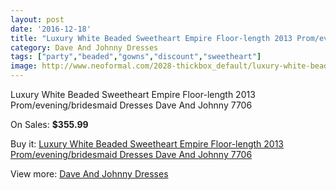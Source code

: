 ```yaml
---
layout: post
date: '2016-12-18'
title: "Luxury White Beaded Sweetheart Empire Floor-length 2013 Prom/evening/bridesmaid Dresses Dave And Johnny 7706"
category: Dave And Johnny Dresses
tags: ["party","beaded","gowns","discount","sweetheart"]
image: http://www.neoformal.com/2028-thickbox_default/luxury-white-beaded-sweetheart-empire-floor-length-2013-prom-evening-bridesmaid-dresses-dave-and-johnny-7706.jpg
---
```

Luxury White Beaded Sweetheart Empire Floor-length 2013 Prom/evening/bridesmaid Dresses Dave And Johnny 7706

On Sales: **$355.99**
<a href="https://www.neoformal.com/en/dave-and-johnny-dresses/742-luxury-white-beaded-sweetheart-empire-floor-length-2013-prom-evening-bridesmaid-dresses-dave-and-johnny-7706.html"><amp-img layout="responsive" width="600" height="600" src="//www.neoformal.com/2028-thickbox_default/luxury-white-beaded-sweetheart-empire-floor-length-2013-prom-evening-bridesmaid-dresses-dave-and-johnny-7706.jpg" alt="Luxury White Beaded Sweetheart Empire Floor-length 2013 Prom/evening/bridesmaid Dresses Dave And Johnny 7706 0" /></a>
<a href="https://www.neoformal.com/en/dave-and-johnny-dresses/742-luxury-white-beaded-sweetheart-empire-floor-length-2013-prom-evening-bridesmaid-dresses-dave-and-johnny-7706.html"><amp-img layout="responsive" width="600" height="600" src="//www.neoformal.com/2031-thickbox_default/luxury-white-beaded-sweetheart-empire-floor-length-2013-prom-evening-bridesmaid-dresses-dave-and-johnny-7706.jpg" alt="Luxury White Beaded Sweetheart Empire Floor-length 2013 Prom/evening/bridesmaid Dresses Dave And Johnny 7706 1" /></a>
<a href="https://www.neoformal.com/en/dave-and-johnny-dresses/742-luxury-white-beaded-sweetheart-empire-floor-length-2013-prom-evening-bridesmaid-dresses-dave-and-johnny-7706.html"><amp-img layout="responsive" width="600" height="600" src="//www.neoformal.com/2030-thickbox_default/luxury-white-beaded-sweetheart-empire-floor-length-2013-prom-evening-bridesmaid-dresses-dave-and-johnny-7706.jpg" alt="Luxury White Beaded Sweetheart Empire Floor-length 2013 Prom/evening/bridesmaid Dresses Dave And Johnny 7706 2" /></a>
<a href="https://www.neoformal.com/en/dave-and-johnny-dresses/742-luxury-white-beaded-sweetheart-empire-floor-length-2013-prom-evening-bridesmaid-dresses-dave-and-johnny-7706.html"><amp-img layout="responsive" width="600" height="600" src="//www.neoformal.com/2029-thickbox_default/luxury-white-beaded-sweetheart-empire-floor-length-2013-prom-evening-bridesmaid-dresses-dave-and-johnny-7706.jpg" alt="Luxury White Beaded Sweetheart Empire Floor-length 2013 Prom/evening/bridesmaid Dresses Dave And Johnny 7706 3" /></a>

Buy it: [Luxury White Beaded Sweetheart Empire Floor-length 2013 Prom/evening/bridesmaid Dresses Dave And Johnny 7706](https://www.neoformal.com/en/dave-and-johnny-dresses/742-luxury-white-beaded-sweetheart-empire-floor-length-2013-prom-evening-bridesmaid-dresses-dave-and-johnny-7706.html "Luxury White Beaded Sweetheart Empire Floor-length 2013 Prom/evening/bridesmaid Dresses Dave And Johnny 7706")

View more: [Dave And Johnny Dresses](https://www.neoformal.com/en/9-dave-and-johnny-dresses "Dave And Johnny Dresses")
